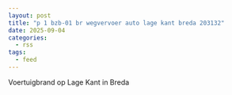 ```yaml
---
layout: post
title: "p 1 bzb-01 br wegvervoer auto lage kant breda 203132"
date: 2025-09-04
categories: 
  - rss
tags: 
  - feed
---
```


Voertuigbrand op Lage Kant in Breda
